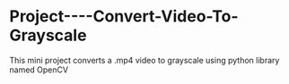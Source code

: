 # Project----Convert-Video-To-Grayscale
This mini project converts a .mp4 video to grayscale using python library named OpenCV
